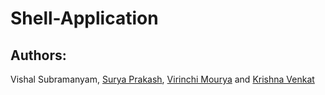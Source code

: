 # Shell-Application

## Authors:
Vishal Subramanyam, [Surya Prakash](https://www.github.com/nespar7), [Virinchi Mourya](https://github.com/Kreiger444) and [Krishna Venkat](https://www.github.com/kv2002)
